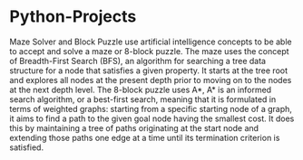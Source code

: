# Python-Projects
Maze Solver and Block Puzzle use artificial intelligence concepts to be able to accept and solve a maze or 8-block puzzle. 
The maze uses the concept of Breadth-First Search (BFS), an algorithm for searching a tree data structure for a node that satisfies a given property. 
It starts at the tree root and explores all nodes at the present depth prior to moving on to the nodes at the next depth level. The 8-block puzzle uses A*, 
A* is an informed search algorithm, or a best-first search, meaning that it is formulated in terms of weighted graphs: 
starting from a specific starting node of a graph, it aims to find a path to the given goal node having the smallest cost.
It does this by maintaining a tree of paths originating at the start node and extending those paths one edge at a time until its termination criterion is satisfied.
